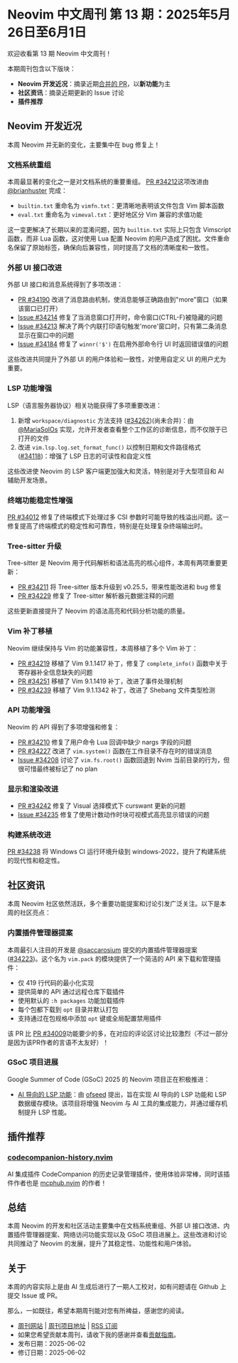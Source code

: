 # Neovim 中文周刊 第 13 期：2025年5月26日至6月1日

欢迎收看第 13 期 Neovim 中文周刊！

本期周刊包含以下版块：

- **Neovim 开发近况**：摘录近期[合并的 PR](https://github.com/neovim/neovim/pulls?q=is%3Apr+is%3Amerged)，以**新功能**为主
- **社区资讯**：摘录近期更新的 Issue 讨论
- **插件推荐**

## Neovim 开发近况

本周 Neovim 并无新的变化，主要集中在 bug 修复上！

### 文档系统重组

本周最显著的变化之一是对文档系统的重要重组。
[PR #34212](https://github.com/neovim/neovim/pull/34212)这项改进由 [@brianhuster](https://github.com/brianhuster) 完成：

- `builtin.txt` 重命名为 `vimfn.txt`：更清晰地表明该文件包含 Vim 脚本函数
- `eval.txt` 重命名为 `vimeval.txt`：更好地区分 Vim 兼容的求值功能

这一变更解决了长期以来的混淆问题，因为 `builtin.txt` 实际上只包含 Vimscript 函数，而非 Lua 函数，这对使用 Lua 配置 Neovim 的用户造成了困扰。文件重命名保留了原始标签，确保向后兼容性，同时提高了文档的清晰度和一致性。

### 外部 UI 接口改进

外部 UI 接口和消息系统得到了多项改进：

- [PR #34190](https://github.com/neovim/neovim/pull/34190) 改进了消息路由机制，使消息能够正确路由到"more"窗口（如果该窗口已打开）
- [Issue #34214](https://github.com/neovim/neovim/issues/34214) 修复了当消息窗口打开时，命令窗口(CTRL-F)被隐藏的问题
- [Issue #34213](https://github.com/neovim/neovim/issues/34213) 解决了两个内联打印语句触发'more'窗口时，只有第二条消息显示在窗口中的问题
- [Issue #34184](https://github.com/neovim/neovim/issues/34184) 修复了 `winnr('$')` 在启用外部命令行 UI 时返回错误值的问题

这些改进共同提升了外部 UI 的用户体验和一致性，对使用自定义 UI 的用户尤为重要。

### LSP 功能增强

LSP（语言服务器协议）相关功能获得了多项重要改进：

1. 新增 `workspace/diagnostic` 方法支持 ([#34262](https://github.com/neovim/neovim/pull/34262))(尚未合并)：由 [@MariaSolOs](https://github.com/MariaSolOs) 实现，允许开发者查看整个工作区的诊断信息，而不仅限于已打开的文件
2. 改进 `vim.lsp.log.set_format_func()` 以控制日期和文件路径格式 ([#34118](https://github.com/neovim/neovim/issues/34118))：增强了 LSP 日志的可读性和自定义性

这些改进使 Neovim 的 LSP 客户端更加强大和灵活，特别是对于大型项目和 AI 辅助开发场景。

### 终端功能稳定性增强

[PR #34012](https://github.com/neovim/neovim/pull/34012) 修复了终端模式下处理过多 CSI 参数时可能导致的栈溢出问题。这一修复提高了终端模式的稳定性和可靠性，特别是在处理复杂终端输出时。

### Tree-sitter 升级

Tree-sitter 是 Neovim 用于代码解析和语法高亮的核心组件，本周有两项重要更新：

- [PR #34211](https://github.com/neovim/neovim/pull/34211) 将 Tree-sitter 版本升级到 v0.25.5，带来性能改进和 bug 修复
- [PR #34229](https://github.com/neovim/neovim/pull/34229) 修复了 Tree-sitter 解析器元数据注释的问题

这些更新直接提升了 Neovim 的语法高亮和代码分析功能的质量。

### Vim 补丁移植

Neovim 继续保持与 Vim 的功能兼容性，本周移植了多个 Vim 补丁：

- [PR #34219](https://github.com/neovim/neovim/pull/34219) 移植了 Vim 9.1.1417 补丁，修复了 `complete_info()` 函数中关于寄存器补全信息缺失的问题
- [PR #34251](https://github.com/neovim/neovim/pull/34251) 移植了 Vim 9.1.1419 补丁，改进了事件处理机制
- [PR #34239](https://github.com/neovim/neovim/pull/34239) 移植了 Vim 9.1.1342 补丁，改进了 Shebang 文件类型检测

### API 功能增强

Neovim 的 API 得到了多项增强和修复：

- [PR #34210](https://github.com/neovim/neovim/pull/34210) 修复了用户命令 Lua 回调中缺少 nargs 字段的问题
- [PR #34227](https://github.com/neovim/neovim/pull/34227) 改进了 `vim.system()` 函数在工作目录不存在时的错误消息
- [Issue #34208](https://github.com/neovim/neovim/issues/34208) 讨论了 `vim.fs.root()` 函数回退到 Nvim 当前目录的行为，但很可惜最终被标记了 no plan

### 显示和渲染改进

- [PR #34242](https://github.com/neovim/neovim/pull/34242) 修复了 Visual 选择模式下 curswant 更新的问题
- [Issue #34235](https://github.com/neovim/neovim/issues/34235) 修复了使用计数动作时块可视模式高亮显示错误的问题

### 构建系统改进

[PR #34238](https://github.com/neovim/neovim/pull/34238) 将 Windows CI 运行环境升级到 windows-2022，提升了构建系统的现代性和稳定性。

## 社区资讯

本周 Neovim 社区依然活跃，多个重要功能提案和讨论引发广泛关注。以下是本周的社区亮点：

### 内置插件管理器提案

本周最引人注目的开发是 [@saccarosium](https://github.com/saccarosium) 提交的内置插件管理器提案 ([#34223](https://github.com/neovim/neovim/pull/34223))。这个名为 `vim.pack` 的模块提供了一个简洁的 API 来下载和管理插件：

- 仅 419 行代码的最小化实现
- 提供简单的 API 通过远程仓库下载插件
- 使用默认的 `:h packages` 功能加载插件
- 每个包都下载到 `opt` 目录并默认打包
- 支持通过在包规格中添加 `opt` 键或全局配置禁用插件

该 PR 比 [PR #34009](https://github.com/neovim/neovim/pull/34009)功能要少的多，在对应的评论区讨论比较激烈（不过一部分是因为该PR作者的言语不太友好）！

### GSoC 项目进展

Google Summer of Code (GSoC) 2025 的 Neovim 项目正在积极推进：

- [AI 导向的 LSP 功能](https://github.com/neovim/neovim/discussions/34254)：由 [ofseed](https://github.com/ofseed) 提出，旨在实现 AI 导向的 LSP 功能和 LSP 数据缓存模块。该项目将增强 Neovim 与 AI 工具的集成能力，并通过缓存机制提升 LSP 性能。

## 插件推荐

### [codecompanion-history.nvim](https://github.com/ravitemer/codecompanion-history.nvim)

AI 集成插件 CodeCompanion 的历史记录管理插件，使用体验非常棒，同时该插件作者也是 [mcphub.nvim](https://github.com/ravitemer/mcphub.nvim) 的作者！

## 总结

本周 Neovim 的开发和社区活动主要集中在文档系统重组、外部 UI 接口改进、内置插件管理器提案、网络访问功能实现以及 GSoC 项目进展上。这些改进和讨论共同推动了 Neovim 的发展，提升了其稳定性、功能性和用户体验。

## 关于

本周的内容实际上是由 AI 生成后进行了一期人工校对，如有问题请在 Github 上提交 Issue 或 PR。

那么，一如既往，希望本期周刊能对您有所裨益，感谢您的阅读。

* [周刊网站](https://weekly.nvimer.org/) | [周刊项目地址](https://github.com/nvim-weekly-cn/nvim-weekly-cn) | [RSS 订阅](https://github.com/nvim-weekly-cn/nvim-weekly-cn/releases.atom)
* 如果您希望贡献本周刊，请收下我的感谢并查看[贡献指南](https://github.com/nvim-weekly-cn/nvim-weekly-cn/blob/main/README.md#贡献指南)。
* 发布日期：2025-06-02
* 修订日期：2025-06-02
